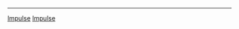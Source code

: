 <noinclude> <noinclude>

<hr>

</noinclude>

[Impulse](Category:Protoflux "wikilink")
[Impulse](Category:Protoflux:Input "wikilink")
